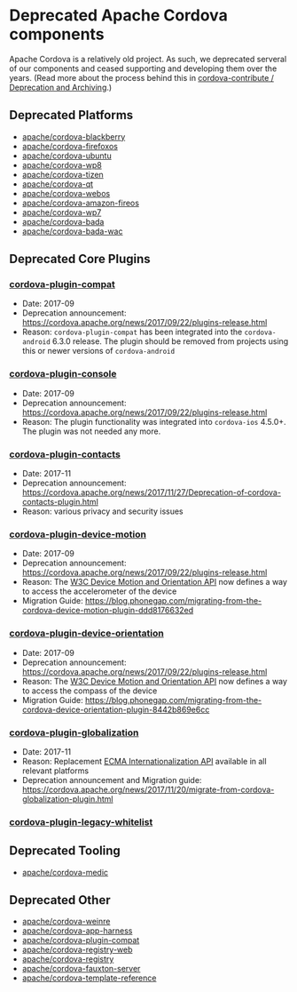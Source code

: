 # Deprecated Apache Cordova components

Apache Cordova is a relatively old project. As such, we deprecated serveral of our components and ceased supporting and developing them over the years. (Read more about the process behind this in [cordova-contribute / Deprecation and Archiving](https://github.com/apache/cordova-contribute/blob/master/deprecation.md).)

## Deprecated Platforms

- [apache/cordova-blackberry](https://github.com/apache/cordova-blackberry)
- [apache/cordova-firefoxos](https://github.com/apache/cordova-firefoxos)
- [apache/cordova-ubuntu](https://github.com/apache/cordova-ubuntu)
- [apache/cordova-wp8](https://github.com/apache/cordova-wp8)
- [apache/cordova-tizen](https://github.com/apache/cordova-tizen)
- [apache/cordova-qt](https://github.com/apache/cordova-qt)
- [apache/cordova-webos](https://github.com/apache/cordova-webos)
- [apache/cordova-amazon-fireos](https://github.com/apache/cordova-amazon-fireos)
- [apache/cordova-wp7](https://github.com/apache/cordova-wp7)
- [apache/cordova-bada](https://github.com/apache/cordova-bada)
- [apache/cordova-bada-wac](https://github.com/apache/cordova-bada-wac)

## Deprecated Core Plugins

### [cordova-plugin-compat](https://github.com/apache/cordova-plugin-compat)

- Date: 2017-09
- Deprecation announcement: https://cordova.apache.org/news/2017/09/22/plugins-release.html
- Reason: `cordova-plugin-compat` has been integrated into the `cordova-android` 6.3.0 release. The plugin should be removed from projects using this or newer versions of `cordova-android`

### [cordova-plugin-console](https://github.com/apache/cordova-plugin-console)

- Date: 2017-09
- Deprecation announcement: https://cordova.apache.org/news/2017/09/22/plugins-release.html
- Reason: The plugin functionality was integrated into `cordova-ios` 4.5.0+. The plugin was not needed any more.

### [cordova-plugin-contacts](https://github.com/apache/cordova-plugin-contacts)

- Date: 2017-11
- Deprecation announcement: https://cordova.apache.org/news/2017/11/27/Deprecation-of-cordova-contacts-plugin.html
- Reason: various privacy and security issues

### [cordova-plugin-device-motion](https://github.com/apache/cordova-plugin-device-motion)

- Date: 2017-09
- Deprecation announcement: https://cordova.apache.org/news/2017/09/22/plugins-release.html
- Reason: The [W3C Device Motion and Orientation API](https://www.w3.org/TR/2016/CR-orientation-event-20160818/#devicemotion) now defines a way to access the accelerometer of the device
- Migration Guide: https://blog.phonegap.com/migrating-from-the-cordova-device-motion-plugin-ddd8176632ed

### [cordova-plugin-device-orientation](https://github.com/apache/cordova-plugin-device-orientation)

- Date: 2017-09
- Deprecation announcement: https://cordova.apache.org/news/2017/09/22/plugins-release.html
- Reason: The [W3C Device Motion and Orientation API](https://www.w3.org/TR/2016/CR-orientation-event-20160818/#devicemotion) now defines a way to access the compass of the device
- Migration Guide: https://blog.phonegap.com/migrating-from-the-cordova-device-orientation-plugin-8442b869e6cc

### [cordova-plugin-globalization](https://github.com/apache/cordova-plugin-globalization)

- Date: 2017-11
- Reason: Replacement [ECMA Internationalization API](https://www.ecma-international.org/ecma-402/1.0/) available in all relevant platforms
- Deprecation announcement and Migration guide: https://cordova.apache.org/news/2017/11/20/migrate-from-cordova-globalization-plugin.html

### [cordova-plugin-legacy-whitelist](https://github.com/apache/cordova-plugin-legacy-whitelist)

## Deprecated Tooling

- [apache/cordova-medic](https://github.com/apache/cordova-medic)

## Deprecated Other

- [apache/cordova-weinre](https://github.com/apache/cordova-weinre)
- [apache/cordova-app-harness](https://github.com/apache/cordova-app-harness)
- [apache/cordova-plugin-compat](https://github.com/apache/cordova-plugin-compat)
- [apache/cordova-registry-web](https://github.com/apache/cordova-registry-web)
- [apache/cordova-registry](https://github.com/apache/cordova-registry)
- [apache/cordova-fauxton-server](https://github.com/apache/cordova-fauxton-server)
- [apache/cordova-template-reference](https://github.com/apache/cordova-template-reference)

